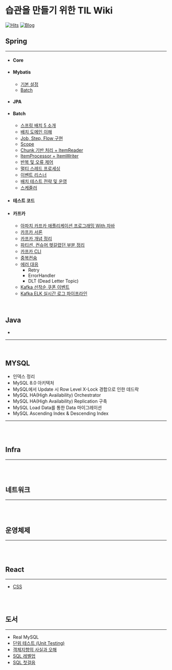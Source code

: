 # 습관을 만들기 위한 TIL Wiki

[![Hits](https://hits.seeyoufarm.com/api/count/incr/badge.svg?url=https%3A%2F%2Fgithub.com%2FKMGeon%2FTIL&count_bg=%2379C83D&title_bg=%23555555&icon=&icon_color=%23E7E7E7&title=hits&edge_flat=false)](https://hits.seeyoufarm.com)
[![Blog](https://img.shields.io/badge/Blog-geon_km.velog.io-green.svg)](https://velog.io/@geon_km)




## Spring

---
- #### Core

- #### Mybatis
  - [기본 설정]()
  - [Batch]()

- #### JPA


- #### Batch
  - [스프링 배치 5 소개](/Spring/Batch/1.스프링배치.md)
  - [배치 도메인 이해](/Spring/Batch/2.배치도메인이해.md)
  - [Job, Step, Flow 구현](/Spring/Batch/3.Job,Step,Flow.md)
  - [Scope](/Spring/Batch/4.Scope.md)
  - [Chunk 기반 처리 + ItemReader](/Spring/Batch/5.Chunk.md)
  - [ItemProcessor + ItemWriter](/Spring/Batch/6.ProcessorWriter.md)
  - [반복 및 오류 제어]()
  - [멀티 스레드 프로세싱]()
  - [이벤트 리스너]()
  - [배치 테스트 전략 및 운영]()
  - [스케줄러]()



- #### 테스트 코드


- #### 카프카
  - [아파치 카프카 애플리케이션 프로그래밍 With 자바]()
  - [카프카 서론](/kafka/카프카_서론.md)
  - [카프카 개념 정리](/kafka/카프카_개념_정리.md)
  - [파티션, 컨슈머 헷갈렸던 부분 정리]()
  - [카프카 CLI]()
  - [중복컨슘]()
  - [에러 대응]()
    - Retry
    - ErrorHandler
    - DLT (Dead Letter Topic)
  - [Kafka 선착순 쿠폰 이벤트]()
  - [Kafka ELK 실시간 로그 파이프라인]()

<br/>


## Java
- []()

---


<br/>

## MYSQL 

- 인덱스 정리
- MySQL 8.0 아키텍처
- MySQL에서 Update 시 Row Level X-Lock 경합으로 인한 데드락
- MySQL HA(High Availability) Orchestrator
- MySQL HA(High Availability) Replication 구축
- MySQL Load Data를 통한 Data 마이그레이션
- MySQL Ascending Index & Descending Index

---

<br/><br/>


## Infra

---


<br/><br/>


## 네트워크 

---

<br/><br/>

## 운영체제 

---

<br/><br/>

## React

---

- [CSS](css/Readme.md)

<br/><br/>

## 도서

---

- Real MySQL
- [단위 테스트 (Unit Testing)](https://velog.io/@geon_km/%EB%8B%A8%EC%9C%84-%ED%85%8C%EC%8A%A4%ED%8A%B8-Unit-Testing-%EC%B1%85-%EB%A6%AC%EB%B7%B0-sboe6ukm)
- [객체지향의 사실과 오해](https://velog.io/@geon_km/%EA%B0%9D%EC%B2%B4%EC%A7%80%ED%96%A5%EC%9D%98-%EC%82%AC%EC%8B%A4%EA%B3%BC-%EC%98%A4%ED%95%B4-%EB%A6%AC%EB%B7%B0)
- [SQL 레벨업](/book/SQL%20레벨업)
- [SQL 첫걸음](/book/SQL첫걸음)
